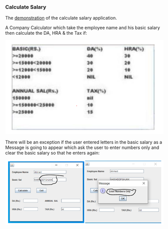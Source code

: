 ### Calculate Salary

The [demonstration](https://youtu.be/oSOV2TNBLG0) of the calculate salary application.

A Company Calculator which take the employee name and his basic salary then calculate the DA, HRA & the Tax if:

![1](screenshots/1.PNG)

There will be an exception if the user entered letters in the basic salary as a Message is going to appear which ask the user to enter numbers only and clear the basic salary so that he enters again:

![2](screenshots/2.PNG)
